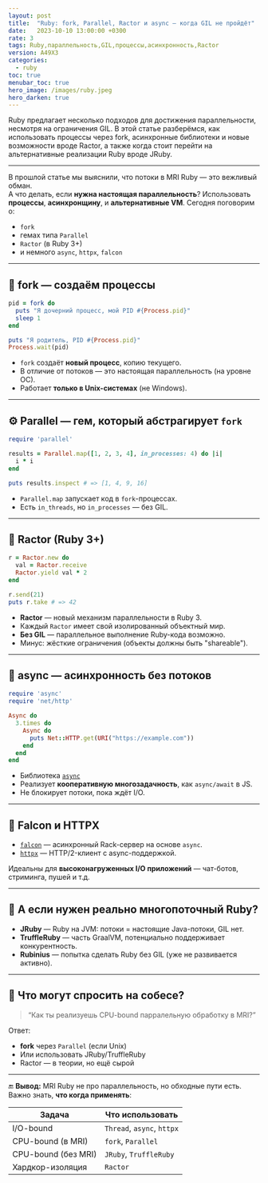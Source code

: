```yaml
---
layout: post
title:  "Ruby: fork, Parallel, Ractor и async — когда GIL не пройдёт"
date:   2023-10-10 13:00:00 +0300
rate: 3
tags: Ruby,параллельность,GIL,процессы,асинхронность,Ractor
version: A49X3
categories:
  - ruby
toc: true
menubar_toc: true
hero_image: /images/ruby.jpeg
hero_darken: true
---
```

Ruby предлагает несколько подходов для достижения параллельности, несмотря на ограничения GIL. В этой статье разберёмся, как использовать процессы через fork, асинхронные библиотеки и новые возможности вроде Ractor, а также когда стоит перейти на альтернативные реализации Ruby вроде JRuby.

---

В прошлой статье мы выяснили, что потоки в MRI Ruby — это вежливый обман.  
А что делать, если **нужна настоящая параллельность**? Использовать **процессы**, **асинхронщину**, и **альтернативные VM**. Сегодня поговорим о:

- `fork`
- гемах типа `Parallel`
- `Ractor` (в Ruby 3+)
- и немного `async`, `httpx`, `falcon`

---

## 🧠 fork — создаём процессы

```ruby
pid = fork do
  puts "Я дочерний процесс, мой PID #{Process.pid}"
  sleep 1
end

puts "Я родитель, PID #{Process.pid}"
Process.wait(pid)
````

* `fork` создаёт **новый процесс**, копию текущего.
* В отличие от потоков — это настоящая параллельность (на уровне ОС).
* Работает **только в Unix-системах** (не Windows).

---

## ⚙️ Parallel — гем, который абстрагирует `fork`

```ruby
require 'parallel'

results = Parallel.map([1, 2, 3, 4], in_processes: 4) do |i|
  i * i
end

puts results.inspect # => [1, 4, 9, 16]
```

* `Parallel.map` запускает код в `fork`-процессах.
* Есть `in_threads`, но `in_processes` — без GIL.

---

## 🧬 Ractor (Ruby 3+)

```ruby
r = Ractor.new do
  val = Ractor.receive
  Ractor.yield val * 2
end

r.send(21)
puts r.take # => 42
```

* **Ractor** — новый механизм параллельности в Ruby 3.
* Каждый `Ractor` имеет свой изолированный объектный мир.
* **Без GIL** — параллельное выполнение Ruby-кода возможно.
* Минус: жёсткие ограничения (объекты должны быть "shareable").

---

## 🌊 async — асинхронность без потоков

```ruby
require 'async'
require 'net/http'

Async do
  3.times do
    Async do
      puts Net::HTTP.get(URI("https://example.com"))
    end
  end
end
```

* Библиотека [`async`](https://github.com/socketry/async)
* Реализует **кооперативную многозадачность**, как `async/await` в JS.
* Не блокирует потоки, пока ждёт I/O.

---

## 🚀 Falcon и HTTPX

* [`falcon`](https://github.com/socketry/falcon) — асинхронный Rack-сервер на основе `async`.
* [`httpx`](https://github.com/honeyryderchuck/httpx) — HTTP/2-клиент с async-поддержкой.

Идеальны для **высоконагруженных I/O приложений** — чат-ботов, стриминга, пушей и т.д.

---

## 🤖 А если нужен реально многопоточный Ruby?

* **JRuby** — Ruby на JVM: потоки = настоящие Java-потоки, GIL нет.
* **TruffleRuby** — часть GraalVM, потенциально поддерживает конкурентность.
* **Rubinius** — попытка сделать Ruby без GIL (уже не развивается активно).

---

## 🧨 Что могут спросить на собесе?

> “Как ты реализуешь CPU-bound парралельную обработку в MRI?”

Ответ:

* **fork** через `Parallel` (если Unix)
* Или использовать JRuby/TruffleRuby
* Ractor — в теории, но ещё сырой

---

🔚 **Вывод:**
MRI Ruby не про параллельность, но обходные пути есть. Важно знать, **что когда применять**:

| Задача              | Что использовать           |
| ------------------- | -------------------------- |
| I/O-bound           | `Thread`, `async`, `httpx` |
| CPU-bound (в MRI)   | `fork`, `Parallel`         |
| CPU-bound (без MRI) | `JRuby`, `TruffleRuby`     |
| Хардкор-изоляция    | `Ractor`                   |
